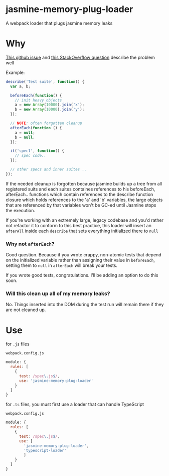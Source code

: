 # jasmine-memory-plug-loader

A webpack loader that plugs jasmine memory leaks

# Why

[This github issue](https://github.com/jasmine/jasmine/issues/941)
and [this StackOverflow question](https://stackoverflow.com/questions/32998442/angularjs-unit-testing-memory-leaks)
describe the problem well

Example:
```javascript
describe('Test suite', function() {
  var a, b;

  beforeEach(function() {
    // init heavy objects
    a = new Array(10000).join('x');
    b = new Array(10000).join('y');
  });

  // NOTE: often forgotten cleanup
  afterEach(function () {
    a = null;
    b = null;
  });

  it('spec1', function() {
    // spec code..
  });

  // other specs and inner suites ..
});
```

If the needed cleanup is forgotten because jasmine builds up a tree from all registered suits and each suites containes references to his beforeEach, afterEach.. functions which contain references to the describe function closure which holds references to the 'a' and 'b' variables, the large objects that are referenced by that variables won't be GC-ed until Jasmine stops the execution.

If you're working with an extremely large, legacy codebase and you'd rather not refactor it to conform to this best practice, this loader will insert an `afterAll` inside each `describe` that sets everything initialized there to `null`

### Why not `afterEach`?
Good question. Because if you wrote crappy, non-atomic tests that depend on the initialized variable rather than assigning their value in `beforeEach`, setting them to `null` in `afterEach` will break your tests.

If you wrote good tests, congratulations. I'll be adding an option to do this soon.

### Will this clean up all of my memory leaks?
No. Things inserted into the DOM during the test run will remain there if they are not cleaned up. 

# Use

for `.js` files

`webpack.config.js`
```javascript
module: {
  rules: [
    {
      test: /spec\.js$/,
      use: 'jasmine-memory-plug-loader'
    }
  ]
}
```

for `.ts` files, you must first use a loader that can handle TypeScript

`webpack.config.js`
```javascript
module: {
  rules: [
    {
      test: /spec\.js$/,
      use: [
        'jasmine-memory-plug-loader',
        'typescript-loader'
        ]
    }
  ]
}
```

